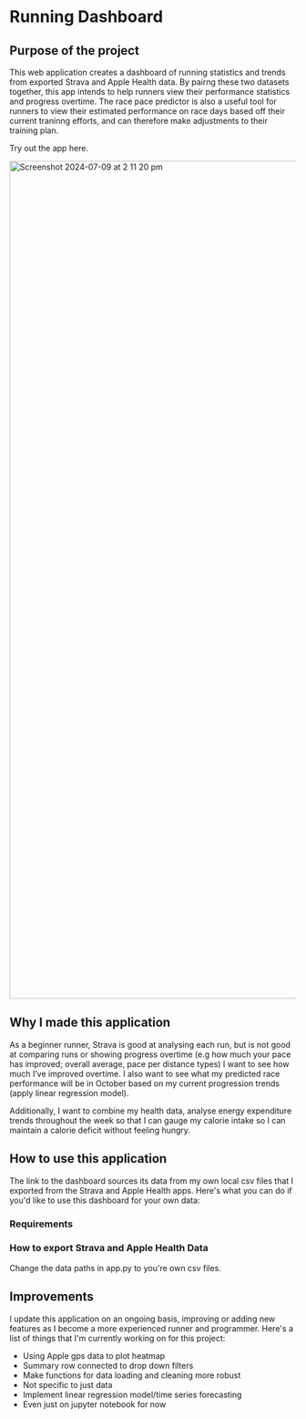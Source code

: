 # Running Dashboard

## Purpose of the project
This web application creates a dashboard of running statistics and trends from exported Strava and Apple Health data. By pairng these two datasets together, this app intends to help runners view their performance statistics and progress overtime. The race pace predictor is also a useful tool for runners to view their estimated performance on race days based off their current traninng efforts, and can therefore make adjustments to their training plan.

Try out the app here.

<img width="1470" alt="Screenshot 2024-07-09 at 2 11 20 pm" src="https://github.com/Raine0554/Strava-Project/assets/96808637/a0c259ba-5397-481e-9fd3-a9cc11ce668b">

## Why I made this application
As a beginner runner, 
Strava is good at analysing each run, but is not good at comparing runs or showing progress overtime (e.g how much your pace has improved; overall average, pace per distance types)
I want to see how much I’ve improved overtime. I also want to see what my predicted race performance will be in October based on my current progression trends (apply linear regression model).

Additionally, I want to combine my health data, analyse energy expenditure trends throughout the week so that I can gauge my calorie intake so I can maintain a calorie deficit without feeling hungry. 

## How to use this application
The link to the dashboard sources its data from my own local csv files that I exported from the Strava and Apple Health apps. Here's what you can do if you'd like to use this dashboard for your own data:


### Requirements 


### How to export Strava and Apple Health Data
Change the data paths in app.py to you're own csv files. 

## Improvements 
I update this application on an ongoing basis, improving or adding new features as I become a more experienced runner and programmer. Here's a list of things that I'm currently working on for this project:

* Using Apple gps data to plot heatmap
* Summary row connected to drop down filters
* Make functions for data loading and cleaning more robust
* Not specific to just data
* Implement linear regression model/time series forecasting
* Even just on jupyter notebook for now


